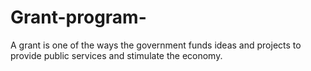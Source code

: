 # Grant-program-
 A grant is one of the ways the government funds ideas and projects to provide public services and stimulate the economy. 
